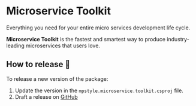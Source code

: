 # Microservice Toolkit

Everything you need for your entire micro services development life cycle. 

__Microservice Toolkit__ is the fastest and smartest way to produce industry-leading microservices that users love.

## How to release :rocket:

To release a new version of the package:
1. Update the version in the `mpstyle.microservice.toolkit.csproj` file.
3. Draft a release on [GitHub](https://github.com/MpStyle/microservicetoolkit/releases)